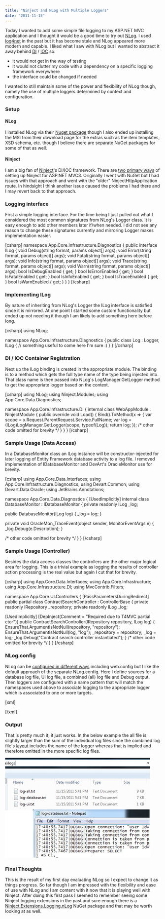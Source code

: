 ```yaml
---
title: "Ninject and NLog with Multiple Loggers"
date: "2011-11-15"
---
```


Today I wanted to add some simple file logging to my ASP.NET MVC application and I thought it would be a good time to try out [NLog](http://nlog-project.org/). I used [log4net](http://logging.apache.org/log4net/) in the past but it has become stale and NLog appeared more modern and capable. I liked what I saw with NLog but I wanted to abstract it away behind [DI](http://en.wikipedia.org/wiki/Dependency_injection) / [IOC](http://en.wikipedia.org/wiki/Inversion_of_control) so:

- it would not get in the way of testing
- it would not clutter my code with a dependency on a specific logging framework everywhere
- the interface could be changed if needed

I wanted to still maintain some of the power and flexibility of NLog though, namely the use of multiple loggers determined by context and configuration.  
  

### Setup

#### NLog

I installed NLog via their [Nuget package](http://nuget.org/List/Packages/NLog) though I also ended up installing the MSI from their download page for the extras such as the item templates, XSD schema, etc. though I believe there are separate NuGet packages for some of that as well.

#### Ninject

I am a big fan of [Ninject](http://ninject.org/)'s DI/IOC framework. There are [two primary ways](https://github.com/ninject/ninject.web.mvc/wiki/Setting-up-an-MVC3-application) of setting up Ninject for ASP.NET MVC3. Originally I went with NuGet but I had issues with that approach and went with the "older" NinjectHttpApplication route. In hindsight I think another issue caused the problems I had there and I may revert back to that approach.  
  

### Logging interface

First a simple logging interface. For the time being I just pulled out what I considered the most common signatures from NLog's Logger class. It is easy enough to add other members later if/when needed. I did not see any reason to change these signatures currently and mirroring Logger makes implementation easier.  

\[csharp\] namespace App.Core.Infrastructure.Diagnostics { public interface ILog { void Debug(string format, params object\[\] args); void Error(string format, params object\[\] args); void Fatal(string format, params object\[\] args); void Info(string format, params object\[\] args); void Trace(string format, params object\[\] args); void Warn(string format, params object\[\] args); bool IsDebugEnabled { get; } bool IsErrorEnabled { get; } bool IsFatalEnabled { get; } bool IsInfoEnabled { get; } bool IsTraceEnabled { get; } bool IsWarnEnabled { get; } } } \[/csharp\]  

### Implementing ILog

By nature of inheriting from NLog's Logger the ILog interface is satisfied since it is mirrored. At one point I started some custom functionality but ended up not needing it though I am likely to add something here before long.  

\[csharp\] using NLog;

namespace App.Core.Infrastructure.Diagnostics { public class Log : Logger, ILog { // something useful to come here I'm sure :) } } \[/csharp\]  

### DI / IOC Container Registration

Next up the ILog binding is created in the appropriate module. The binding is to a method which gets the full type name of the type being injected into. That class name is then passed into NLog's LogManager.GetLogger method to get the appropriate logger based on the context.  

\[csharp\] using NLog; using Ninject.Modules; using App.Core.Data.Diagnostics;

namespace App.Core.Infrastructure.DI { internal class WebAppModule : NinjectModule { public override void Load() { Bind<ILog>().ToMethod(x => { var scope = x.Request.ParentRequest.Service.FullName; var log = (ILog)LogManager.GetLogger(scope, typeof(Log)); return log; }); /\* other code omitted for brevity \*/ } } } \[/csharp\]

### Sample Usage (Data Access)

In a DatabaseMonitor class an ILog instance will be constructor-injected for later logging of Entity Framework database activity to a log file. I removed implementation of IDatabaseMonitor and DevArt's OracleMonitor use for brevity.  

\[csharp\] using App.Core.Data.Interfaces; using App.Core.Infrastructure.Diagnostics; using Devart.Common; using Devart.Data.Oracle; using JetBrains.Annotations;

namespace App.Core.Data.Diagnostics { \[UsedImplicitly\] internal class DatabaseMonitor : IDatabaseMonitor { private readonly ILog \_log;

public DatabaseMonitor(ILog log) { \_log = log; }

private void OracleMon\_TraceEvent(object sender, MonitorEventArgs e) { \_log.Debug(e.Description); }

/\* other code omitted for brevity \*/ } } \[/csharp\]

### Sample Usage (Controller)

Besides the data access classes the controllers are the other major logical area for logging. This is a trivial example as logging the results of controller action processing is the real value but again I cut that for brevity.

\[csharp\] using App.Core.Data.Interfaces; using App.Core.Infrastructure; using App.Core.Infrastructure.DI; using MvcContrib.Filters;

namespace App.Core.UI.Controllers { \[PassParametersDuringRedirect\] public partial class ContractSearchController : ControllerBase { private readonly IRepository \_repository; private readonly ILog \_log;

\[UsedImplicitly\] \[DepInject(Comment = "Required due to T4MVC partial ctor")\] public ContractSearchController(IRepository repository, ILog log) { EnsureThat.ArgumentIsNotNull(repository, "repository"); EnsureThat.ArgumentIsNotNull(log, "log"); \_repository = repository; \_log = log; \_log.Debug("Contract search controller instantiated"); } /\* other code omitted for brevity \*/ } } \[/csharp\]

### NLog.config

NLog can be [configured in different ways](http://nlog-project.org/wiki/Configuration_file) including web.config but I like the default approach of the separate NLog.config. Here I define sources for a database log file, UI log file, a combined (all) log file and Debug output. Then loggers are configured with a name pattern that will match the namespaces used above to associate logging to the appropriate logger which is associated to one or more targets.

\[xml\] <?xml version="1.0" encoding="utf-8" ?> <nlog xmlns="http://www.nlog-project.org/schemas/NLog.xsd" xmlns:xsi="http://www.w3.org/2001/XMLSchema-instance">

<!-- make sure to set 'Copy To Output Directory' option for this file --> <!-- go to http://nlog-project.org/wiki/Configuration\_file for more information -->

<targets async="true"> <target name="dbFileTarget" xsi:type="File" fileName="${basedir}/logs/log-database.txt" deleteOldFileOnStartup="true" layout="${time}|${level:uppercase=true}|${message}" archiveEvery="Day" maxArchiveFiles="2" /> <target name="uiFileTarget" xsi:type="File" fileName="${basedir}/logs/log-ui.txt" deleteOldFileOnStartup="true" layout="${time}|${level:uppercase=true}|${message}" archiveEvery="Day" maxArchiveFiles="2" /> <target name="allTarget" xsi:type="File" fileName="${basedir}/logs/log-all.txt" deleteOldFileOnStartup="true" layout="${time}|${level:uppercase=true}|${logger}|${message}" archiveEvery="Day" maxArchiveFiles="2"/> <target name="debugTarget" xsi:type="Debugger" layout="${time}|${level:uppercase=true}|${logger}|${message}" /> </targets>

<rules> <logger name="\*" minlevel="Debug" writeTo="debugTarget,allTarget" /> <logger name="App.Core.Data.\*" minlevel="Debug" writeTo="dbFileTarget"/> <logger name="App.Core.UI.\*" minlevel="Debug" writeTo="uiFileTarget"/> </rules> </nlog> \[/xml\]

### Output

That is pretty much it; it just works. In the below example the all file is slightly larger than the sum of the individual log files since the combined log file's [layout](http://nlog-project.org/wiki/Layouts) includes the name of the logger whereas that is implied and therefore omitted in the more specific log files.  

![](images/NLogOutput.jpg)  
  

### Final Thoughts

This is the result of my first day evaluating NLog so I expect to change it as things progress. So far though I am impressed with the flexibility and ease of use with NLog and I am content with it now that it is playing well with Ninject. After doing this first pass I seemed to remember seeing some Ninject logging extensions in the past and sure enough there is a [Ninject.Extensions.Logging.nLog](http://www.nuget.org/List/Packages/Ninject.Extensions.Logging.nlog) NuGet package and that may be worth looking at as well.
